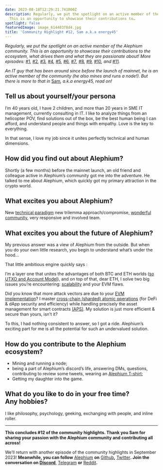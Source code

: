 ```yaml
---
date: 2023-08-18T12:29:21.741000Z
description: Regularly, we put the spotlight on an active member of the Alephium community.
  This is an opportunity to showcase their contributions to…
spotlight: false
featuredImage: image_614403f8d4.jpg
title: 'Community Highlight #12, Sam a.k.a energy45'
---
```


_Regularly, we put the spotlight on an active member of the Alephium community. This is an opportunity to showcase their contributions to the ecosystem, what drives them and what they are passionate about! More episodes:_ [#1](/news/post/community-highlight-wilhelm-k-llstr-m-aka-oracleuggla-81d3938c5692)_,_ [#2](/news/post/community-highlight-2-cgi-bin-c102cc106f19)_,_ [#3](/news/post/community-highlight-3-digdug-48a7ec868504)_,_ [#4](/news/post/community-highlight-4-montail-e24fd88882a0)_,_ [#5](/news/post/community-highlight-5-txn-71c4fd76ffe8)_,_ [#6](/news/post/community-highlight-6-waldi-zkit-beats-37af1f6df3b8)_,_ [#7](/news/post/community-highlight-7-oheka-13d8b4ae025e)_,_ [#8](/news/post/community-highlight-8-jorge-438510785041)_,_ [#9](/news/post/community-highlight-9-dzhemsh-a0a4a98a8489)_,_ [#10](/news/post/community-highlight-10-lx-aka-lix-fde724cf8d81)_, and_ [#11](/news/post/community-highlight-11-dr-jekyll-165ab9a51880)_._

_An IT guy that has been around since before the launch of mainnet, he is an active member of the community (he also mines and runs a node!). But there is more to that in_ [Sam](http://www.linkedin.com/in/samuelberclaz)_, a.k.a energy45, read on!_

## Tell us about yourself/your persona

I’m 40 years old, I have 2 children, and more than 20 years in SME IT management, currently consulting in IT. I like to analyze things from an helicopter POV, find solutions out of the box, be the best human being I can afford, and understand people and things with empathy. Love is the key to everything.

In that sense, I love my job since it unites perfectly technical and human dimensions.

## How did you find out about Alephium?

Shortly (a few months) before the mainnet launch, an old friend and colleague active in Alephium’s community got me into the adventure. He talked to me about Alephium, which quickly got my primary attraction in the crypto world.

## What excites you about Alephium?

New [technical paradigm](/) new trilemma approach/compromise, [wonderful community](/discord), very responsive and involved team.

## What excites you about the future of Alephium?

My previous answer was a view of Alephium from the outside. But when you do your own little research, you begin to understand what’s under the hood…

That little ambitious engine quickly says :

I’m a layer one that unites the advantages of both BTC and ETH worlds ([so UTXO and Account Model](/news/post/an-introduction-to-the-stateful-utxo-model-8de3b0f76749)), and on top of that, dear ETH, I solve two big issues you’re encountering: [scalability](/news/post/an-introduction-to-blockflow-alephium-s-sharding-algorithm-bbbf318c3402) and your EVM flaws.

Did you know that more attack vectors are due to your [EVM implementation](/news/post/meet-alphred-a-virtual-machine-like-no-others-85ce86540025)? I master [cross-chain (sharded) atomic operations](https://twitter.com/alephium/status/1668272076992413697) (for DeFi & dApp security and efficiency) while handling precisely the asset management for smart contracts [(APS)](/news/post/alephium-s-aps-eliminating-evm-token-approval-risks-5407e7e70a33). My solution is just more efficient & secure than yours, isn’t it?

To this, I had nothing consistent to answer, so I got a ride. Alephium’s exciting part for me is all the potential for such an undervalued solution.

## How do you contribute to the Alephium ecosystem?

- Mining and running a node;
- being a part of Alephium’s discord’s life, answering DMs, questions, contributing to review some tweets, wearing an [Alephium T-shirt](https://alephium.myspreadshop.ch/);
- Getting my daughter into the game.

## What do you like to do in your free time? Any hobbies?

I like philosophy, psychology, geeking, exchanging with people, and inline roller.

---

**This concludes \#12 of the community highlights. Thank you Sam for sharing your passion with the Alephium community and contributing all across!**

We’ll return with another episode of the community highlights in September 2023! **Meanwhile, you can follow** [Alephium](/) **on** [Github](https://github.com/alephium/)**,** [Twitter](https://twitter.com/alephium)**. Join the conversation on [Discord](/discord)**, [Telegram](https://t.me/alephiumgroup) **or** [Reddit](https://www.reddit.com/r/alephium)**.**
